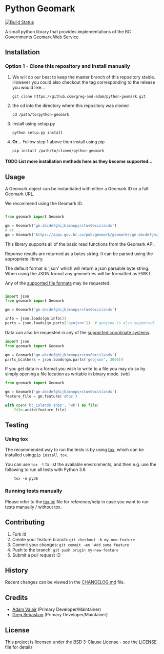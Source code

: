 # Python Geomark
[![Build Status](https://travis-ci.org/pauperpythonistas/python-geomark.svg?branch=master)](https://travis-ci.org/pauperpythonistas/python-geomark)

A small python library that provides implementations of the BC Governments [Geomark Web Service]

## Installation

### Option 1 - Clone this repository and install manually

1. We will do our best to keep the master branch of this repository stable.  However you could also checkout the tag
corresponding to the release you would like...

    `git clone https://github.com/greg-and-adam/python-geomark.git`

1. the cd into the directory where this repository was cloned

    `cd /path/to/python-geomark`
    
1. Install using setup.py

    `python setup.py install`
    

1. **Or...** Follow step 1 above then install using pip
    
    `pip install /path/to/cloned/python-geomark`


#### TODO List more installation methods here as they become supported...

## Usage

A Geomark object can be instantiated with either a Geomark ID or a full Geomark URL.  

We recommend using the Geomark ID.

```python

from geomark import Geomark

gm = Geomark('gm-abcdefghijklmnopqrstuv0bcislands')
# or...
gm = Geomark('https://apps.gov.bc.ca/pub/geomark/geomarks/gm-abcdefghijklmnopqrstuv0bcislands')
```

This library supports all of the basic read functions from the Geomark API.  

Reponse results are returned as a bytes string.  It can be parsed using the appropriate library.  

The default format is 'json' which will return a json parsable byte string.  When using the JSON format any geometries 
will be formatted as EWKT.  

Any of the [supported file formats] may be requested.

```python

import json
from geomark import Geomark

gm = Geomark('gm-abcdefghijklmnopqrstuv0bcislands')

info = json.loads(gm.info())
parts = json.loads(gm.parts('geojson'))  # geojson is also supported.

```

Data can also be requested in any of the [supported coordinate systems].

```python
import json
from geomark import Geomark

gm = Geomark('gm-abcdefghijklmnopqrstuv0bcislands')
parts_bcalbers = json.loads(gm.parts('geojson', 3005))
```

If you get data in a format you wish to write to a file you may do so by simply opening a file location as writable in 
binary mode.  (wb)

```python
from geomark import Geomark

gm = Geomark('gm-abcdefghijklmnopqrstuv0bcislands')
feature_file = gm.feature('shpz')

with open('bc_islands.shpz', 'wb') as file:
    file.write(feature_file)
```

## Testing

### Using tox

The recommended way to run the tests is by using [tox], which can be installed
using`pip install tox`.

You can use `tox -l` to list the available environments, and then e.g. use
the following to run all tests with Python 3.6

```
    tox -e py36
```

### Running tests manually

Please refer to the [tox.ini] file for reference/help in case you want to run
tests manually / without tox.

## Contributing

1. Fork it!
2. Create your feature branch: `git checkout -b my-new-feature`
3. Commit your changes: `git commit -am 'Add some feature'`
4. Push to the branch: `git push origin my-new-feature`
5. Submit a pull request :D

## History

Recent changes can be viewed in the [CHANGELOG.md] file.

## Credits

- [Adam Valair](https://github.com/spatialbits) (Primary Developer/Maintainer)
- [Greg Sebastian](https://github.com/gregseb) (Primary Developer/Maintainer)

## License

This project is licensed under the BSD 3-Clause License - see the [LICENSE] file for details

[Geomark Web Service]: https://www2.gov.bc.ca/gov/content/data/geographic-data-services/location-services/geomark-webservice
[tox]: https://tox.readthedocs.io/en/latest/

[supported coordinate systems]: https://apps.gov.bc.ca/pub/geomark/docs/coordinateSystems.html
[supported file formats]: https://apps.gov.bc.ca/pub/geomark/docs/fileFormats.html

[tox.ini]: tox.ini
[CHANGELOG.md]: CHANGELOG.md
[LICENSE]: LICENSE
